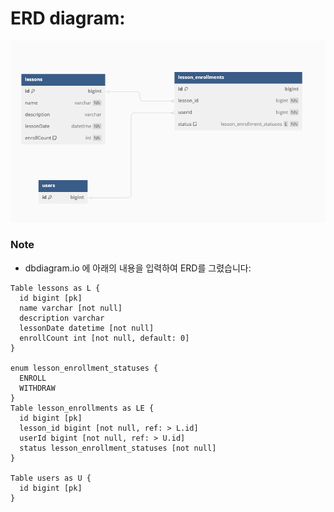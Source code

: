 # ERD diagram:

![ERD](./src/main/resources/images/erd.png)

### Note

- dbdiagram.io 에 아래의 내용을 입력하여 ERD를 그렸습니다:

```agsl
Table lessons as L {
  id bigint [pk]
  name varchar [not null]
  description varchar
  lessonDate datetime [not null]
  enrollCount int [not null, default: 0]
}

enum lesson_enrollment_statuses {
  ENROLL
  WITHDRAW
}
Table lesson_enrollments as LE {
  id bigint [pk]
  lesson_id bigint [not null, ref: > L.id]
  userId bigint [not null, ref: > U.id]
  status lesson_enrollment_statuses [not null]
}

Table users as U {
  id bigint [pk]
}
```
